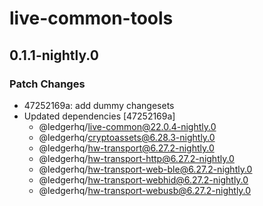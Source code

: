 # live-common-tools

## 0.1.1-nightly.0

### Patch Changes

- 47252169a: add dummy changesets
- Updated dependencies [47252169a]
  - @ledgerhq/live-common@22.0.4-nightly.0
  - @ledgerhq/cryptoassets@6.28.3-nightly.0
  - @ledgerhq/hw-transport@6.27.2-nightly.0
  - @ledgerhq/hw-transport-http@6.27.2-nightly.0
  - @ledgerhq/hw-transport-web-ble@6.27.2-nightly.0
  - @ledgerhq/hw-transport-webhid@6.27.2-nightly.0
  - @ledgerhq/hw-transport-webusb@6.27.2-nightly.0
